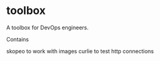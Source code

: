 # toolbox

A toolbox for DevOps engineers.

Contains

skopeo to work with images
curlie  to test http connections 